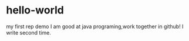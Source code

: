 # hello-world
my first rep demo
I am good at java programing,work together in github!
I write second time.
